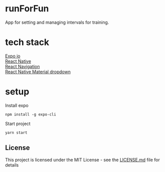 # runForFun
App for setting and managing intervals for training.  

# tech stack
[Expo io](https://expo.io)  
[React Native](https://facebook.github.io/react-native/docs/0.59/components-and-apis)  
[React Navigation](https://reactnavigation.org/docs/en/navigating.html)  
[React Native Material dropdown](https://github.com/n4kz/react-native-material-dropdown)  

# setup
Install expo  
```
npm install -g expo-cli  
```

Start project  
```
yarn start
```

## License

This project is licensed under the MIT License - see the [LICENSE.md](LICENSE.md) file for details

